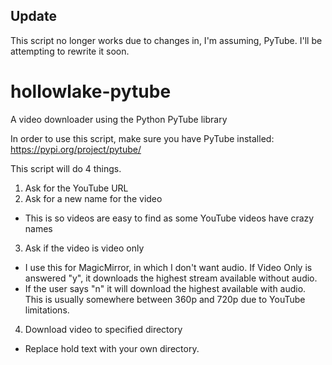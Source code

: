 ## Update
This script no longer works due to changes in, I'm assuming, PyTube. I'll be attempting to rewrite it soon.  

# hollowlake-pytube
A video downloader using the Python PyTube library

In order to use this script, make sure you have PyTube installed: https://pypi.org/project/pytube/

This script will do 4 things. 

1. Ask for the YouTube URL
2. Ask for a new name for the video
- This is so videos are easy to find as some YouTube videos have crazy names
3. Ask if the video is video only
- I use this for MagicMirror, in which I don't want audio. If Video Only is answered "y", it downloads the highest stream available without audio. 
- If the user says "n" it will download the highest available with audio. This is usually somewhere between 360p and 720p due to YouTube limitations. 
4. Download video to specified directory
- Replace hold text with your own directory. 
